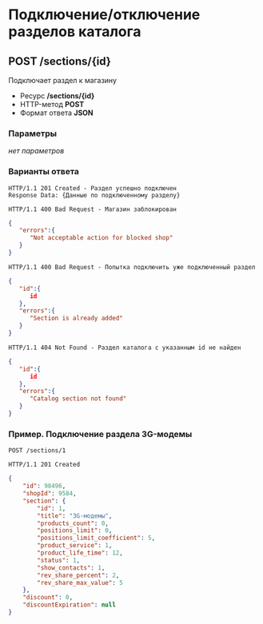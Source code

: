 # Подключение/отключение разделов каталога

## POST /sections/{id}

Подключает раздел к магазину

- Ресурс **/sections/{id}**
- HTTP-метод **POST**
- Формат ответа **JSON**

### Параметры

*нет параметров*

### Варианты ответа

```
HTTP/1.1 201 Created - Раздел успешно подключен
Response Data: {Данные по подключенному разделу}
```

```
HTTP/1.1 400 Bad Request - Магазин заблокирован
```
```json
{
   "errors":{
      "Not acceptable action for blocked shop"
   }
}
```

```
HTTP/1.1 400 Bad Request - Попытка подключить уже подключенный раздел
```
```json
{
   "id":{
      id
   },
   "errors":{
      "Section is already added"
   }
}
```

```
HTTP/1.1 404 Not Found - Раздел каталога с указанным id не найден
```
```json
{
   "id":{
      id
   },
   "errors":{
      "Catalog section not found"
   }
}
```

### Пример. Подключение раздела 3G-модемы

```
POST /sections/1
```

```
HTTP/1.1 201 Created
```

```json
{
    "id": 98496,
    "shopId": 9584,
    "section": {
        "id": 1,
        "title": "3G-модемы",
        "products_count": 0,
        "positions_limit": 0,
        "positions_limit_coefficient": 5,
        "product_service": 1,
        "product_life_time": 12,
        "status": 1,
        "show_contacts": 1,
        "rev_share_percent": 2,
        "rev_share_max_value": 5
    },
    "discount": 0,
    "discountExpiration": null
}
```
